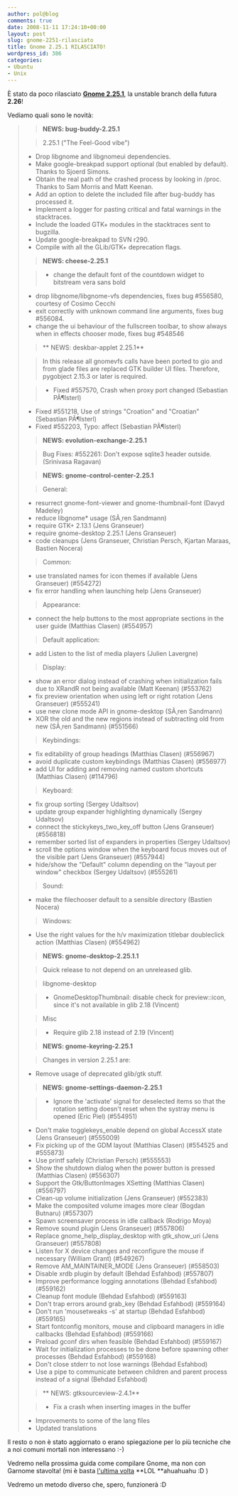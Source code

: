 ```yaml
---
author: pol@blog
comments: true
date: 2008-11-11 17:24:10+00:00
layout: post
slug: gnome-2251-rilasciato
title: Gnome 2.25.1 RILASCIATO!
wordpress_id: 386
categories:
- Ubuntu
- Unix
---
```


È stato da poco rilasciato [**Gnome 2.25.1**](http://ftp.gnome.org/pub/GNOME/desktop/2.25/2.25.1/NEWS), la unstable branch della futura **2.26**!

Vediamo quali sono le novità:


<blockquote>

> 
> **NEWS: bug-buddy-2.25.1**
> 
> 


> 
> 2.25.1 ("The Feel-Good vibe")
* Drop libgnome and libgnomeui dependencies.
* Make google-breakpad support optional (but enabled by default).
Thanks to Sjoerd Simons.
* Obtain the real path of the crashed process by looking in /proc.
Thanks to Sam Morris and Matt Keenan.
* Add an option to delete the included file after bug-buddy has
processed it.
* Implement a logger for pasting critical and fatal warnings in the
stacktraces.
* Include the loaded GTK+ modules in the stacktraces sent to bugzilla.
* Update google-breakpad to SVN r290.
* Compile with all the GLib/GTK+ deprecation flags.

> 
> **NEWS: cheese-2.25.1**
> 
> 


> 
> - change the default font of the countdown widget to bitstream vera sans bold
- drop libgnome/libgnome-vfs dependencies, fixes bug #556580, courtesy of Cosimo Cecchi
- exit correctly with unknown command line arguments, fixes bug #556084.
- change the ui behaviour of the fullscreen toolbar, to show always when in
effects chooser mode, fixes bug #548546


> 
> **
NEWS: deskbar-applet 2.25.1**


> 
> In this release all gnomevfs calls have been ported
to gio and from glade files are replaced GTK builder UI
files. Therefore, pygobject 2.15.3 or later is required.


> 
> - Fixed #557570, Crash when proxy port changed (Sebastian PÃ¶lsterl)
- Fixed #551218, Use of strings "Croation" and "Croatian" (Sebastian PÃ¶lsterl)
- Fixed #552203, Typo: affect (Sebastian PÃ¶lsterl)

> 
> **NEWS: evolution-exchange-2.25.1**
> 
> 


> 
> Bug Fixes:
#552261: Don't expose sqlite3 header outside. (Srinivasa Ragavan)

> 
> **NEWS: gnome-control-center-2.25.1**
> 
> 


> 
> General:
- resurrect gnome-font-viewer and gnome-thumbnail-font (Davyd Madeley)
- reduce libgnome* usage (SÃ¸ren Sandmann)
- require GTK+ 2.13.1 (Jens Granseuer)
- require gnome-desktop 2.25.1 (Jens Granseuer)
- code cleanups (Jens Granseuer, Christian Persch, Kjartan Maraas, Bastien Nocera)


> 
> Common:
- use translated names for icon themes if available (Jens Granseuer) (#554272)
- fix error handling when launching help (Jens Granseuer)


> 
> Appearance:
- connect the help buttons to the most appropriate sections in the user guide
(Matthias Clasen) (#554957)


> 
> Default application:
- add Listen to the list of media players (Julien Lavergne)


> 
> Display:
- show an error dialog instead of crashing when initialization fails due to
XRandR not being available (Matt Keenan) (#553762)
- fix preview orientation when using left or right rotation (Jens Granseuer) (#555241)
- use new clone mode API in gnome-desktop (SÃ¸ren Sandmann)
- XOR the old and the new regions instead of subtracting old from new (SÃ¸ren
Sandmann) (#551566)


> 
> Keybindings:
- fix editability of group headings (Matthias Clasen) (#556967)
- avoid duplicate custom keybindings (Matthias Clasen) (#556977)
- add UI for adding and removing named custom shortcuts (Matthias Clasen) (#114796)


> 
> Keyboard:
- fix group sorting (Sergey Udaltsov)
- update group expander highlighting dynamically (Sergey Udaltsov)
- connect the stickykeys_two_key_off button (Jens Granseuer) (#556818)
- remember sorted list of expanders in properties (Sergey Udaltsov)
- scroll the options window when the keyboard focus moves out of the visible
part (Jens Granseuer) (#557944)
- hide/show the "Default" column depending on the "layout per window" checkbox
(Sergey Udaltsov) (#555261)


> 
> Sound:
- make the filechooser default to a sensible directory (Bastien Nocera)


> 
> Windows:
- Use the right values for the h/v maximization titlebar doubleclick action
(Matthias Clasen) (#554962)

> 
> **NEWS: gnome-desktop-2.25.1.1**
> 
> 

> 
> 

> 
> Quick release to not depend on an unreleased glib.
> 
> 

> 
> libgnome-desktop
> 
> 


> 
> * GnomeDesktopThumbnail: disable check for preview::icon, since it's
not available in glib 2.18 (Vincent)

> 
> Misc
> 
> 

> 
> * Require glib 2.18 instead of 2.19 (Vincent)
> 
> 

> 
> **NEWS: gnome-keyring-2.25.1**
> 
> 


> 
> Changes in version 2.25.1 are:
* Remove usage of deprecated glib/gtk stuff.

> 
> **NEWS: gnome-settings-daemon-2.25.1**
> 
> 


> 
> - Ignore the 'activate' signal for deselected items so that the rotation
setting doesn't reset when the systray menu is opened (Eric Piel)
(#554951)
- Don't make togglekeys_enable depend on global AccessX state (Jens
Granseuer) (#555009)
- Fix picking up of the GDM layout (Matthias Clasen) (#554525 and
#555873)
- Use printf safely (Christian Persch) (#555553)
- Show the shutdown dialog when the power button is pressed (Matthias
Clasen) (#556307)
- Support the Gtk/ButtonImages XSetting (Matthias Clasen) (#556797)
- Clean-up volume initialization (Jens Granseuer) (#552383)
- Make the composited volume images more clear (Bogdan Butnaru)
(#557307)
- Spawn screensaver process in idle callback (Rodrigo Moya)
- Remove sound plugin (Jens Granseuer) (#557806)
- Replace gnome_help_display_desktop with gtk_show_uri (Jens Granseuer)
(#557808)
- Listen for X device changes and reconfigure the mouse if necessary
(William Grant) (#549267)
- Remove AM_MAINTAINER_MODE (Jens Granseuer) (#558503)
- Disable xrdb plugin by default (Behdad Esfahbod) (#557807)
- Improve performance logging annotations (Behdad Esfahbod) (#559162)
- Cleanup font module (Behdad Esfahbod) (#559163)
- Don't trap errors around grab_key (Behdad Esfahbod) (#559164)
- Don't run 'mousetweaks -s' at startup (Behdad Esfahbod) (#559165)
- Start fontconfig monitors, mouse and clipboard managers in idle
callbacks (Behdad Esfahbod) (#559166)
- Preload gconf dirs when feasible (Behdad Esfahbod) (#559167)
- Wait for initialization processes to be done before spawning other
processes (Behdad Esfahbod) (#559168)
- Don't close stderr to not lose warnings (Behdad Esfahbod)
- Use a pipe to communicate between children and parent process instead
of a signal (Behdad Esfahbod)

> 
> ** NEWS: gtksourceview-2.4.1**
> 
> 


> 
> * Fix a crash when inserting images in the buffer
* Improvements to some of the lang files
* Updated translations

> 
> 
</blockquote>




Il resto o non è stato aggiornato o erano spiegazione per lo più tecniche che a noi comuni mortali non interessano :-)




Vedremo nella prossima guida come compilare Gnome, ma non con Garnome stavolta! (mi è basta [l'ultima volta](http://polslinux.wordpress.com/2008/06/15/compilazione-gnome-unstable/) **LOL **ahuahuahu :D )




Vedremo un metodo diverso che, spero, funzionerà :D
